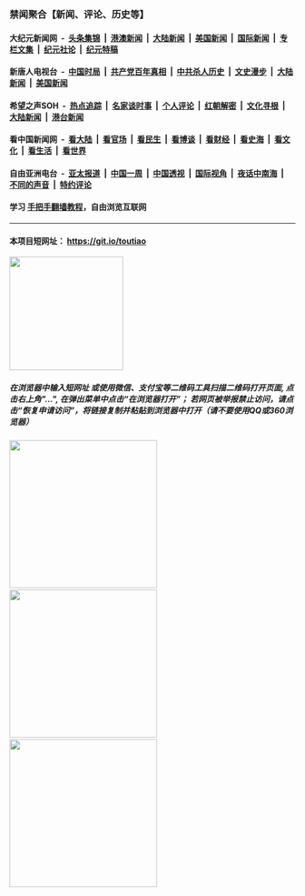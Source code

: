 ### 禁闻聚合【新闻、评论、历史等】

#### 大纪元新闻网 &nbsp;-&nbsp; [头条集锦](indexes/E头条集锦.md?t=02290531) &nbsp;|&nbsp; [港澳新闻](indexes/E港澳新闻.md?t=02290531)  &nbsp;|&nbsp; [大陆新闻](indexes/E大陆新闻.md?t=02290531) &nbsp;|&nbsp; [美国新闻](indexes/E美国新闻.md?t=02290531) &nbsp;|&nbsp; [国际新闻](indexes/E国际新闻.md?t=02290531) &nbsp;|&nbsp; [专栏文集](indexes/E专栏文集.md?t=02290531) &nbsp;|&nbsp; [纪元社论](indexes/E纪元社论.md?t=02290531) &nbsp;|&nbsp; [纪元特稿](indexes/E纪元特稿.md?t=02290531) 

#### 新唐人电视台 &nbsp;-&nbsp; [中国时局](indexes/N中国时局.md?t=02290531) &nbsp;|&nbsp; [共产党百年真相](indexes/N共产党百年真相.md?t=02290531) &nbsp;|&nbsp; [中共杀人历史](indexes/N中共杀人历史.md?t=02290531) &nbsp;|&nbsp; [文史漫步](indexes/N文史漫步.md?t=02290531) &nbsp;|&nbsp; [大陆新闻](indexes/N大陆新闻.md?t=02290531) &nbsp;|&nbsp; [美国新闻](indexes/N美国新闻.md?t=02290531)

#### 希望之声SOH &nbsp;-&nbsp; [热点追踪](indexes/H热点追踪.md?t=02290531) &nbsp;|&nbsp; [名家谈时事](indexes/H名家谈时事.md?t=02290531) &nbsp;|&nbsp; [个人评论](indexes/H个人评论.md?t=02290531)  &nbsp;|&nbsp; [红朝解密](indexes/H红朝解密.md?t=02290531) &nbsp;|&nbsp; [文化寻根](indexes/H文化寻根.md?t=02290531) &nbsp;|&nbsp; [大陆新闻](indexes/H大陆新闻.md?t=02290531) &nbsp;|&nbsp; [港台新闻](indexes/H港台新闻.md?t=02290531)

#### 看中国新闻网 &nbsp;-&nbsp; [看大陆](indexes/S看大陆.md?t=02290531) &nbsp;|&nbsp; [看官场](indexes/S看官场.md?t=02290531) &nbsp;|&nbsp; [看民生](indexes/S看民生.md?t=02290531)  &nbsp;|&nbsp; [看博谈](indexes/S看博谈.md?t=02290531) &nbsp;|&nbsp; [看财经](indexes/S看财经.md?t=02290531) &nbsp;|&nbsp; [看史海](indexes/S看史海.md?t=02290531) &nbsp;|&nbsp; [看文化](indexes/S看文化.md?t=02290531) &nbsp;|&nbsp; [看生活](indexes/S看生活.md?t=02290531) &nbsp;|&nbsp; [看世界](indexes/S看世界.md?t=02290531)

#### 自由亚洲电台 &nbsp;-&nbsp; [亚太报道](indexes/R亚太报道.md?t=02290531) &nbsp;|&nbsp; [中国一周](indexes/R中国一周.md?t=02290531) &nbsp;|&nbsp; [中国透视](indexes/R中国透视.md?t=02290531)  &nbsp;|&nbsp; [国际视角](indexes/R国际视角.md?t=02290531) &nbsp;|&nbsp; [夜话中南海](indexes/R夜话中南海.md?t=02290531) &nbsp;|&nbsp; [不同的声音](indexes/R不同的声音.md?t=02290531) &nbsp;|&nbsp; [特约评论](indexes/R特约评论.md?t=02290531)

#### 学习 [手把手翻墙教程](https://github.com/gfw-breaker/guides/wiki)，自由浏览互联网

----

#### 本项目短网址： https://git.io/toutiao
<img src="https://raw.githubusercontent.com/gfw-breaker/banned-news/master/scripts/img/qr.png" width="200px"/>  

##### 在浏览器中输入短网址 或使用微信、支付宝等二维码工具扫描二维码打开页面, 点击右上角"...", 在弹出菜单中点击“在浏览器打开”； 若网页被举报禁止访问，请点击“恢复申请访问”，将链接复制并粘贴到浏览器中打开（请不要使用QQ或360浏览器）

<img src="https://raw.githubusercontent.com/gfw-breaker/banned-news/master/scripts/img/1.png" width="260px"/> &nbsp; <img src="https://raw.githubusercontent.com/gfw-breaker/banned-news/master/scripts/img/2.png" width="260px"/> &nbsp; <img src="https://raw.githubusercontent.com/gfw-breaker/banned-news/master/scripts/img/3.png" width="260px"/>
